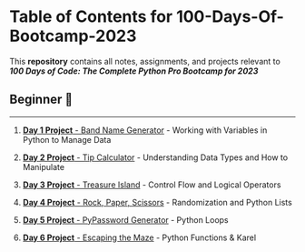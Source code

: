 # Table of Contents for 100-Days-Of-Bootcamp-2023
This **repository** contains all notes, assignments, and projects relevant to ***100 Days of Code: The Complete Python Pro Bootcamp for 2023***

## Beginner 🔰
***
1. [**Day 1 Project** - Band Name Generator](https://github.com/bustammi/100-Days-Of-Bootcamp-2023/blob/main/Day%201%20Project) - Working with Variables in Python to Manage Data
  
2. [**Day 2 Project** - Tip Calculator](https://github.com/bustammi/100-Days-Of-Bootcamp-2023/tree/main/Day%202%20Project) - Understanding Data Types and How to Manipulate
  
3. [**Day 3 Project** - Treasure Island](https://github.com/bustammi/100-Days-Of-Bootcamp-2023/blob/main/Day%203%20Project) - Control Flow and Logical Operators
  
4. [**Day 4 Project** - Rock, Paper, Scissors](https://github.com/bustammi/100-Days-Of-Bootcamp-2023/blob/main/Day%204%20Project) - Randomization and Python Lists
  
5. [**Day 5 Project** - PyPassword Generator](https://github.com/bustammi/100-Days-Of-Bootcamp-2023/blob/main/Day%205%20Project) - Python Loops

6. [**Day 6 Project** - Escaping the Maze](https://github.com/bustammi/100-Days-Of-Bootcamp-2023/blob/main/Day%206%20Project) - Python Functions & Karel
 
